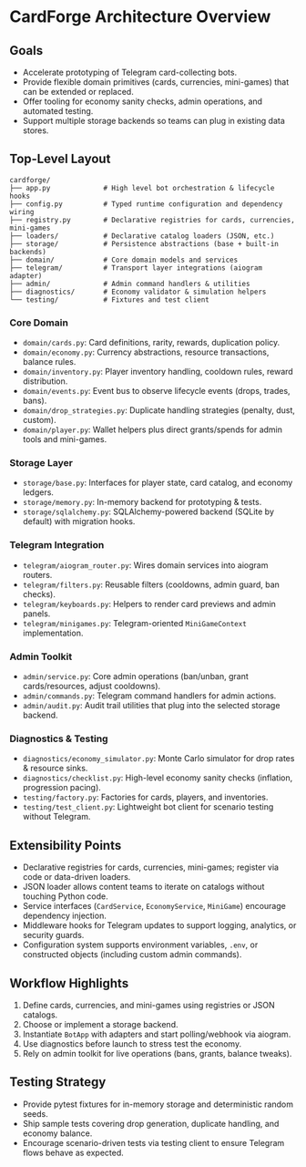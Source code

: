 # CardForge Architecture Overview

## Goals
- Accelerate prototyping of Telegram card-collecting bots.
- Provide flexible domain primitives (cards, currencies, mini-games) that can be extended or replaced.
- Offer tooling for economy sanity checks, admin operations, and automated testing.
- Support multiple storage backends so teams can plug in existing data stores.

## Top-Level Layout
```
cardforge/
├── app.py             # High level bot orchestration & lifecycle hooks
├── config.py          # Typed runtime configuration and dependency wiring
├── registry.py        # Declarative registries for cards, currencies, mini-games
├── loaders/           # Declarative catalog loaders (JSON, etc.)
├── storage/           # Persistence abstractions (base + built-in backends)
├── domain/            # Core domain models and services
├── telegram/          # Transport layer integrations (aiogram adapter)
├── admin/             # Admin command handlers & utilities
├── diagnostics/       # Economy validator & simulation helpers
└── testing/           # Fixtures and test client
```

### Core Domain
- `domain/cards.py`: Card definitions, rarity, rewards, duplication policy.
- `domain/economy.py`: Currency abstractions, resource transactions, balance rules.
- `domain/inventory.py`: Player inventory handling, cooldown rules, reward distribution.
- `domain/events.py`: Event bus to observe lifecycle events (drops, trades, bans).
- `domain/drop_strategies.py`: Duplicate handling strategies (penalty, dust, custom).
- `domain/player.py`: Wallet helpers plus direct grants/spends for admin tools and mini-games.

### Storage Layer
- `storage/base.py`: Interfaces for player state, card catalog, and economy ledgers.
- `storage/memory.py`: In-memory backend for prototyping & tests.
- `storage/sqlalchemy.py`: SQLAlchemy-powered backend (SQLite by default) with migration hooks.

### Telegram Integration
- `telegram/aiogram_router.py`: Wires domain services into aiogram routers.
- `telegram/filters.py`: Reusable filters (cooldowns, admin guard, ban checks).
- `telegram/keyboards.py`: Helpers to render card previews and admin panels.
- `telegram/minigames.py`: Telegram-oriented `MiniGameContext` implementation.

### Admin Toolkit
- `admin/service.py`: Core admin operations (ban/unban, grant cards/resources, adjust cooldowns).
- `admin/commands.py`: Telegram command handlers for admin actions.
- `admin/audit.py`: Audit trail utilities that plug into the selected storage backend.

### Diagnostics & Testing
- `diagnostics/economy_simulator.py`: Monte Carlo simulator for drop rates & resource sinks.
- `diagnostics/checklist.py`: High-level economy sanity checks (inflation, progression pacing).
- `testing/factory.py`: Factories for cards, players, and inventories.
- `testing/test_client.py`: Lightweight bot client for scenario testing without Telegram.

## Extensibility Points
- Declarative registries for cards, currencies, mini-games; register via code or data-driven loaders.
- JSON loader allows content teams to iterate on catalogs without touching Python code.
- Service interfaces (`CardService`, `EconomyService`, `MiniGame`) encourage dependency injection.
- Middleware hooks for Telegram updates to support logging, analytics, or security guards.
- Configuration system supports environment variables, `.env`, or constructed objects (including custom admin commands).

## Workflow Highlights
1. Define cards, currencies, and mini-games using registries or JSON catalogs.
2. Choose or implement a storage backend.
3. Instantiate `BotApp` with adapters and start polling/webhook via aiogram.
4. Use diagnostics before launch to stress test the economy.
5. Rely on admin toolkit for live operations (bans, grants, balance tweaks).

## Testing Strategy
- Provide pytest fixtures for in-memory storage and deterministic random seeds.
- Ship sample tests covering drop generation, duplicate handling, and economy balance.
- Encourage scenario-driven tests via testing client to ensure Telegram flows behave as expected.
